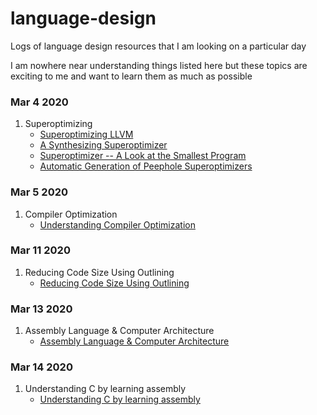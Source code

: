 # language-design
Logs of language design resources that I am looking on a particular day

I am nowhere near understanding things listed here but these topics are exciting to me and want to learn them as much as possible

### Mar 4 2020
1. Superoptimizing
    - [Superoptimizing LLVM](https://www.youtube.com/watch?v=Ux0YnVEaI6A)
    - [A Synthesizing Superoptimizer](https://arxiv.org/pdf/1711.04422.pdf)
    - [Superoptimizer -- A Look at the Smallest Program](https://courses.cs.washington.edu/courses/cse501/15sp/papers/massalin.pdf)
    - [Automatic Generation of Peephole Superoptimizers](https://theory.stanford.edu/~aiken/publications/papers/asplos06.pdf)

### Mar 5 2020
1. Compiler Optimization
    - [Understanding Compiler Optimization](https://www.youtube.com/watch?v=FnGCDLhaxKU)
    
### Mar 11 2020
1. Reducing Code Size Using Outlining
    - [Reducing Code Size Using Outlining](https://www.youtube.com/watch?v=yorld-WSOeU)

### Mar 13 2020
1. Assembly Language & Computer Architecture
    - [Assembly Language & Computer Architecture](https://www.youtube.com/watch?v=L1ung0wil9Y)
    
### Mar 14 2020
1. Understanding C by learning assembly 
    - [Understanding C by learning assembly](https://www.recurse.com/blog/7-understanding-c-by-learning-assembly)
